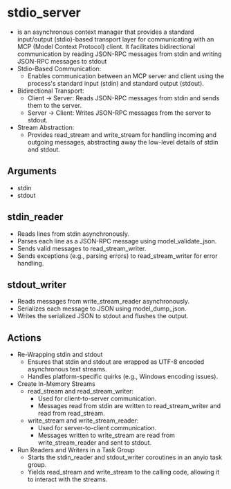 # stdio_server
- is an asynchronous context manager that provides a standard input/output (stdio)-based transport layer for communicating with an MCP (Model Context Protocol) client. It facilitates bidirectional communication by reading JSON-RPC messages from stdin and writing JSON-RPC messages to stdout
- Stdio-Based Communication:
    - Enables communication between an MCP server and client using the process's standard input (stdin) and standard output (stdout).
- Bidirectional Transport:
    - Client → Server: Reads JSON-RPC messages from stdin and sends them to the server.
    - Server → Client: Writes JSON-RPC messages from the server to stdout.
- Stream Abstraction:
    - Provides read_stream and write_stream for handling incoming and outgoing messages, abstracting away the low-level details of stdin and stdout.
## Arguments
- stdin
- stdout
## stdin_reader
- Reads lines from stdin asynchronously.
- Parses each line as a JSON-RPC message using model_validate_json.
- Sends valid messages to read_stream_writer.
- Sends exceptions (e.g., parsing errors) to read_stream_writer for error handling.
## stdout_writer
- Reads messages from write_stream_reader asynchronously.
- Serializes each message to JSON using model_dump_json.
- Writes the serialized JSON to stdout and flushes the output.
## Actions
- Re-Wrapping stdin and stdout
    - Ensures that stdin and stdout are wrapped as UTF-8 encoded asynchronous text streams.
    - Handles platform-specific quirks (e.g., Windows encoding issues).
- Create In-Memory Streams
    - read_stream and read_stream_writer:
        - Used for client-to-server communication.
        - Messages read from stdin are written to read_stream_writer and read from read_stream.
    - write_stream and write_stream_reader:
        - Used for server-to-client communication.
        - Messages written to write_stream are read from write_stream_reader and sent to stdout.
- Run Readers and Writers in a Task Group
    - Starts the stdin_reader and stdout_writer coroutines in an anyio task group.
    - Yields read_stream and write_stream to the calling code, allowing it to interact with the streams.
